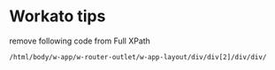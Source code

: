 # Workato tips

remove following code from Full XPath

```
/html/body/w-app/w-router-outlet/w-app-layout/div/div[2]/div/div/
```
